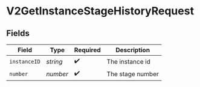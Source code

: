 # V2GetInstanceStageHistoryRequest


## Fields

| Field              | Type               | Required           | Description        |
| ------------------ | ------------------ | ------------------ | ------------------ |
| `instanceID`       | *string*           | :heavy_check_mark: | The instance id    |
| `number`           | *number*           | :heavy_check_mark: | The stage number   |